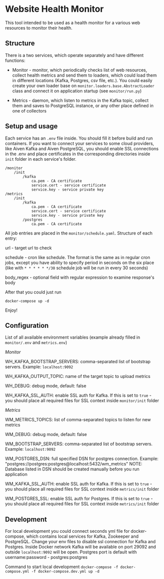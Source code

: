 # Website Health Monitor

This tool intended to be used as a health monitor for a various web resources to monitor their health.

## Structure

There is a two services, which operate separately and have different functions:

* Monitor - monitor, which periodically checks list of web resources,
collect health metrics and send them to loaders, which could load them in different locations (Kafka, Postgres, csv file, etc.).
You could easily create your own loader base on `monitor.loaders.base.AbstractLoader` class and connect it
on application startup (see `monitor/run.py`)

* Metrics - daemon, which listen to metrics in the Kafka topic, collect them and saves to PostgreSQL instance, or any
other place defined in one of collectors

## Setup and usage

Each service has an `.env` file inside. You should fill it before build and run containers. If you want to connect your services
to some cloud providers, like Aiven Kafka and Aiven PostgreSQL, you should enable SSL connections in the .env and place
certificates in the corresponding directories inside `init` folder in each service's folder.

```
/monitor
    /init
        /kafka
            ca.pem - CA certificate
            service.cert - service certificate
            service.key - service private key
/metrics
    /init
        /kafka
            ca.pem - CA certificate
            service.cert - service certificate
            service.key - service private key
        /postgres
            ca.pem - CA certificate
```

All job entries are placed in the `monitor/schedule.yaml`. Structure of each entry:

url - target url to check

schedule - cron like schedule. The format is the same as in regular cron jobs, except you have ability to specify
           period in seconds on the six place (like with `* * * * * */30` schedule job will be run in every 30 seconds)

body_regex - optional field with regular expression to examine response's body

After that you could just run

```docker-compose up -d```

Enjoy!

## Configuration
List of all available environment variables (example already filled in `monitor/.env` and `metrics.env`)

*Monitor*

WH_KAFKA_BOOTSTRAP_SERVERS: comma-separated list of bootstrap servers. Example: `localhost:9092`

WH_KAFKA_OUTPUT_TOPIC: name of the target topic to upload metrics

WH_DEBUG: debug mode, default: false

WH_KAFKA_SSL_AUTH: enable SSL auth for Kafka. If this is set to `true` - you should place all required files for SSL context
                   inside `monitor/init` folder

*Metrics*

WM_METRICS_TOPICS: list of comma-separated topics to listen for new metrics

WM_DEBUG: debug mode, default: false

WM_BOOTSTRAP_SERVERS: comma-separated list of bootstrap servers. Example: `localhost:9092`

WM_POSTGRES_DSN: full specified DSN for postgres connection. Example: "postgres://postgres:postgres@localhost:5432/wm_metrics"
                 NOTE: Database listed in DSN should be created manually before you run application

WM_KAFKA_SSL_AUTH: enable SSL auth for Kafka. If this is set to `true` - you should place all required files for SSL context
                                      inside `metrics/init` folder

WM_POSTGRES_SSL: enable SSL auth for Postgres. If this is set to `true` - you should place all required files for SSL context
                                    inside `metrics/init` folder

## Development
For local development you could connect seconds yml file for docker-compose, which contains local services for Kafka, Zookeeper and PostgreSQL. Change your env files to disable ssl connection for Kafka and Postgres. Inside Docker network
Kafka will be available on port 29092 and outside `localhost:9092` will be open. Postgres port is default with username:password - postgres:postgres

Command to start local development
`docker-compose -f docker-compose.yml -f docker-compose.dev.yml up -d`
